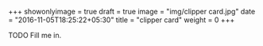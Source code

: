 +++
showonlyimage = true
draft = true
image = "img/clipper card.jpg"
date = "2016-11-05T18:25:22+05:30"
title = "clipper card"
weight = 0
+++

TODO Fill me in.

